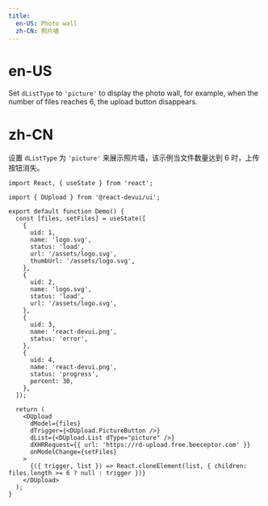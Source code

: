 ```yaml
---
title:
  en-US: Photo wall
  zh-CN: 照片墙
---
```


# en-US

Set `dListType` to `'picture'` to display the photo wall, for example, when the number of files reaches 6, the upload button disappears.

# zh-CN

设置 `dListType` 为 `'picture'` 来展示照片墙，该示例当文件数量达到 6 时，上传按钮消失。

```tsx
import React, { useState } from 'react';

import { DUpload } from '@react-devui/ui';

export default function Demo() {
  const [files, setFiles] = useState([
    {
      uid: 1,
      name: 'logo.svg',
      status: 'load',
      url: '/assets/logo.svg',
      thumbUrl: '/assets/logo.svg',
    },
    {
      uid: 2,
      name: 'logo.svg',
      status: 'load',
      url: '/assets/logo.svg',
    },
    {
      uid: 3,
      name: 'react-devui.png',
      status: 'error',
    },
    {
      uid: 4,
      name: 'react-devui.png',
      status: 'progress',
      percent: 30,
    },
  ]);

  return (
    <DUpload
      dModel={files}
      dTrigger={<DUpload.PictureButton />}
      dList={<DUpload.List dType="picture" />}
      dXHRRequest={{ url: 'https://rd-upload.free.beeceptor.com' }}
      onModelChange={setFiles}
    >
      {({ trigger, list }) => React.cloneElement(list, { children: files.length >= 6 ? null : trigger })}
    </DUpload>
  );
}
```
